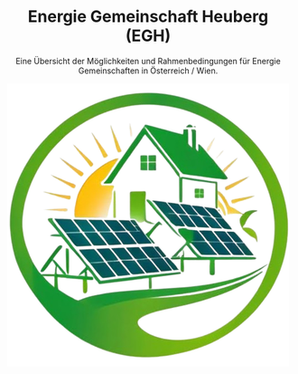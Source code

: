 <div align="center">

<!--lint ignore no-dead-urls-->

# Energie Gemeinschaft Heuberg (EGH)

Eine Übersicht der Möglichkeiten und Rahmenbedingungen für Energie Gemeinschaften in Österreich / Wien.

<img width="500" src="/_media/EGH_CoverPage.png" alt="logo of docsify-awesome repository">

</div>